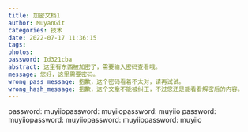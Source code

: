 ```yaml
---
title: 加密文档1
author: MuyanGit
categories: 技术
date: 2022-07-17 11:36:15
tags:
photos:
password: Id321cba
abstract: 这里有东西被加密了，需要输入密码查看哦。
message: 您好，这里需要密码。
wrong_pass_message: 抱歉，这个密码看着不太对，请再试试。
wrong_hash_message: 抱歉，这个文章不能被纠正，不过您还是能看看解密后的内容。
---
```


password: muyiiopassword: muyiiopassword: muyiio
password: muyiiopassword: muyiiopassword: muyiiopassword: muyiio

